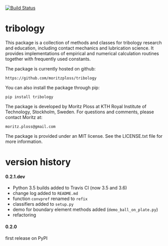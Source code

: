 [![Build Status](https://travis-ci.org/moritzploss/tribology.png)](https://travis-ci.org/moritzploss/tribology)

# tribology
This package is a collection of methods and classes for tribology
research and education, including contact mechanics and lubrication
science. It provides implementations of empirical and numerical
calculation routines together with frequently used constants.

The package is currently hosted on github:

    https://github.com/moritzploss/tribology

You can also install the package through pip:

    pip install tribology

The package is developed by Moritz Ploss at KTH Royal
Institute of Technology, Stockholm, Sweden. For questions and comments,
please contact Moritz at:

    moritz.ploss@gmail.com

The package is provided under an MIT license. See the LICENSE.txt file
for more information.

# version history

#### 0.2.1.dev
- Python 3.5 builds added to Travis CI (now 3.5 and 3.6)
- change log added to `README.md`
- function `convpref` renamed to `refix`
- classifiers added to `setup.py`
- demo for boundary element methods added (`demo_ball_on_plate.py`)
- refactoring

#### 0.2.0
first release on PyPI
